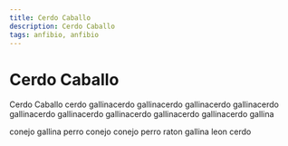 ```yaml
---
title: Cerdo Caballo
description: Cerdo Caballo
tags: anfibio, anfibio
---
```


# Cerdo Caballo

Cerdo Caballo cerdo gallinacerdo gallinacerdo gallinacerdo gallinacerdo gallinacerdo gallinacerdo gallinacerdo gallinacerdo gallinacerdo gallina

conejo gallina perro conejo conejo perro raton gallina leon cerdo